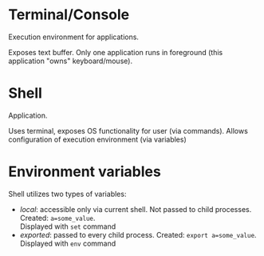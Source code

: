 # Terminal/Console
Execution environment for applications.

Exposes text buffer. Only one application runs in foreground (this application "owns" keyboard/mouse).
# Shell
Application.

Uses terminal, exposes OS functionality for user (via commands). Allows configuration of execution environment (via variables)
# Environment variables
Shell utilizes two types of variables:
 - _local_: accessible only via current shell. Not passed to child processes. Created: `a=some_value`.  
 Displayed with `set` command
 - _exported_: passed to every child process. Created: `export a=some_value`.  
Displayed with `env` command